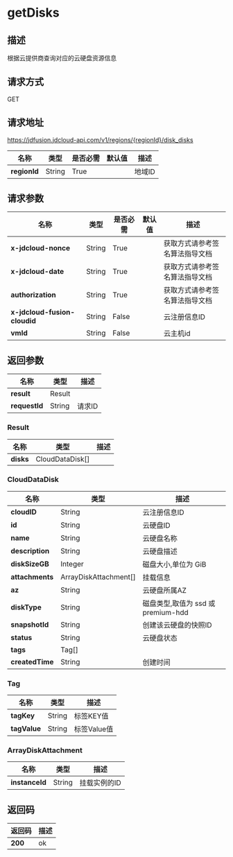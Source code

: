 # getDisks


## 描述
根据云提供商查询对应的云硬盘资源信息

## 请求方式
GET

## 请求地址
https://jdfusion.jdcloud-api.com/v1/regions/{regionId}/disk_disks

|名称|类型|是否必需|默认值|描述|
|---|---|---|---|---|
|**regionId**|String|True| |地域ID|

## 请求参数
|名称|类型|是否必需|默认值|描述|
|---|---|---|---|---|
|**x-jdcloud-nonce**|String|True| |获取方式请参考签名算法指导文档|
|**x-jdcloud-date**|String|True| |获取方式请参考签名算法指导文档|
|**authorization**|String|True| |获取方式请参考签名算法指导文档|
|**x-jdcloud-fusion-cloudid**|String|False| |云注册信息ID|
|**vmId**|String|False| |云主机id|


## 返回参数
|名称|类型|描述|
|---|---|---|
|**result**|Result| |
|**requestId**|String|请求ID|

### Result
|名称|类型|描述|
|---|---|---|
|**disks**|CloudDataDisk[]| |
### CloudDataDisk
|名称|类型|描述|
|---|---|---|
|**cloudID**|String|云注册信息ID|
|**id**|String|云硬盘ID|
|**name**|String|云硬盘名称|
|**description**|String|云硬盘描述|
|**diskSizeGB**|Integer|磁盘大小,单位为 GiB|
|**attachments**|ArrayDiskAttachment[]|挂载信息|
|**az**|String|云硬盘所属AZ|
|**diskType**|String|磁盘类型,取值为 ssd 或 premium-hdd|
|**snapshotId**|String|创建该云硬盘的快照ID|
|**status**|String|云硬盘状态|
|**tags**|Tag[]| |
|**createdTime**|String|创建时间|
### Tag
|名称|类型|描述|
|---|---|---|
|**tagKey**|String|标签KEY值|
|**tagValue**|String|标签Value值|
### ArrayDiskAttachment
|名称|类型|描述|
|---|---|---|
|**instanceId**|String|挂载实例的ID|

## 返回码
|返回码|描述|
|---|---|
|**200**|ok|
